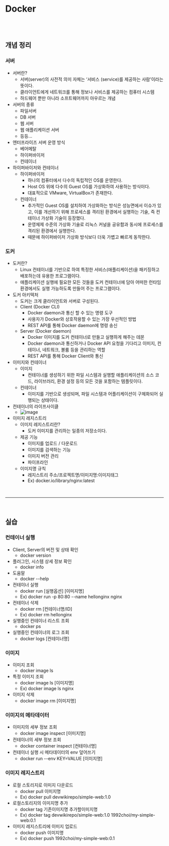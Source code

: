 # Docker

<br><br>

## 개념 정리
### 서버
- 서버란?
  - 서버(server)의 사전적 의미 자체는 ‘서비스 (service)를 제공하는 사람’이라는 뜻이다.
  - 클라이언트에게 네트워크를 통해 정보나 서비스를 제공하는 컴퓨터 시스템
  - 하드웨어 뿐만 아니라 소프트웨어까지 아우르는 개념
- 서버의 종류
  - 파일서버
  - DB 서버
  - 웹 서버
  - 웹 애플리케이션 서버
  - 등등...
- 엔터프라이즈 서버 운영 방식
  - 베어메탈
  - 하이퍼바이저
  - 컨테이너
- 하이퍼바이저와 컨테이너
  - 하이퍼바이저
    - 하나의 컴퓨터에서 다수의 독립적인 OS를 운영한다.
    - Host OS 위에 다수의 Guest OS를 가상화하여 사용하는 방식이다.
    - 대표적으로 VMware, VirtualBox가 존재한다.
  - 컨테이너
    - 추가적인 Guest OS를 설치하여 가상화하는 방식은 성능면에서 이슈가 있고, 이를 개선하기 위해 프로세스를 격리된 환경에서 실행하는 기술, 즉 컨테이너 가상화 기술이 등장했다.
    - 운영체제 수준의 가상화 기술로 리눅스 커널을 공유함과 동시에 프로세스를 격리된 환경에서 실행한다.
    - 때문에 하이퍼바이저 가상화 방식보다 더욱 가볍고 빠르게 동작한다.
### 도커
- 도커란?
  - Linux 컨테이너를 기반으로 하여 특정한 서비스(애플리케이션)을 패키징하고 배포하는데 유용한 프로그램이다.
  - 애플리케이션 실행에 필요한 모든 것들을 도커 컨테이너에 담아 어떠한 런타임 환경에서도 실행 가능하도록 만들어 주는 프로그램이다.
- 도커 아키텍처
  - 도커는 크게 클라이언트와 서버로 구성된다.
  - Client (Docker CLI)
    - Docker daemon과 통신 할 수 있는 명령 도구
    - 사용자가 Docker와 상호작용할 수 있는 가장 우선적인 방법
    - REST API를 통해 Docker daemon에 명령 송신
  - Server (Docker daemon)
    - Docker 이미지를 도커 컨테이너로 만들고 실행하게 해주는 데몬
    - Docker daemon과 통신하거나 Docker API 요청을 기다리고 이미지, 컨테이너, 네트워크, 볼륨 등을 관리하는 역할
    - REST API를 통해 Docker Client와 통신
- 이미지와 컨테이너
  - 이미지
    - 컨테이너를 생성하기 위한 파일 시스템과 실행할 애플리케이션의 소스 코드, 라이브러리, 환경 설정 등의 모든 것을 포함하는 템플릿이다.
  - 컨테이너
    - 이미지를 기반으로 생성되며, 파일 시스템과 어플리케이션이 구체화되어 실행되는 상태이다.
- 컨테이너의 라이프사이클
  - ![image](https://github.com/Young-Geun/Docker/assets/27760576/bc38eeee-0b0b-4411-835e-0ed54802e9b6)
- 이미지 레지스트리
  - 이미지 레지스트리란?
    - 도커 이미지를 관리하는 일종의 저장소이다.
  - 제공 기능
    - 이미지를 업로드 / 다운로드
    - 이미지를 검색하는 기능
    - 이미지 버전 관리
    - 파이프라인
  - 이미지명 규칙
    - 레지스트리 주소/프로젝트명/이미지명:이미지태그
    - Ex) docker.io/library/nginx:latest

<br><hr><br>

## 실습
### 컨테이너 실행
- Client, Server의 버전 및 상태 확인
  - docker version
- 플러그인, 시스템 상세 정보 확인
  - docker info
- 도움말
  - docker --help
- 컨테이너 실행
  - docker run [실행옵션] [이미지명]
  - Ex) docker run -p 80:80 --name hellonginx nginx
- 컨테이너 삭제
  - docker rm [컨테이너명/ID]
  - Ex) docker rm hellonginx
- 실행중인 컨테이너 리스트 조회
  - docker ps
- 실행중인 컨테이너의 로그 조회
  - docker logs [컨테이너명]
### 이미지
- 이미지 조회
  - docker image ls
- 특정 이미지 조회
  - docker image ls [이미지명]
  - Ex) docker image ls nginx
- 이미지 삭제
  - docker image rm [이미지명]
### 이미지의 메타데이터
- 이미지의 세부 정보 조회
  - docker image inspect [이미지명]
- 컨테이너의 세부 정보 조회
  - docker container inspect [컨테이너명]
- 컨테이너 실행 시 메타데이터의 env 덮어쓰기
  - docker run --env KEY=VALUE [이미지명]
### 이미지 레지스트리
- 로컬 스토리지로 이미지 다운로드
  - docker pull 이미지명
  - Ex) docker pull devwikirepo/simple-web:1.0
- 로컬스토리지의 이미지명 추가
  - docker tag 기존이미지명 추가할이미지명
  - Ex) docker tag devwikirepo/simple-web:1.0 1992choi/my-simple-web:0.1
- 이미지 레지스트리에 이미지 업로드
  - docker push 이미지명
  - Ex) docker push 1992choi/my-simple-web:0.1
